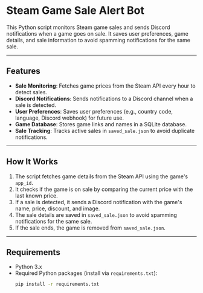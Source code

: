 # Steam Game Sale Alert Bot

This Python script monitors Steam game sales and sends Discord notifications when a game goes on sale. It saves user preferences, game details, and sale information to avoid spamming notifications for the same sale.

---

## **Features**
- **Sale Monitoring**: Fetches game prices from the Steam API every hour to detect sales.
- **Discord Notifications**: Sends notifications to a Discord channel when a sale is detected.
- **User Preferences**: Saves user preferences (e.g., country code, language, Discord webhook) for future use.
- **Game Database**: Stores game links and names in a SQLite database.
- **Sale Tracking**: Tracks active sales in `saved_sale.json` to avoid duplicate notifications.

---

## **How It Works**
1. The script fetches game details from the Steam API using the game's `app_id`.
2. It checks if the game is on sale by comparing the current price with the last known price.
3. If a sale is detected, it sends a Discord notification with the game's name, price, discount, and image.
4. The sale details are saved in `saved_sale.json` to avoid spamming notifications for the same sale.
5. If the sale ends, the game is removed from `saved_sale.json`.

---

## **Requirements**
- Python 3.x
- Required Python packages (install via `requirements.txt`):
  ```bash
  pip install -r requirements.txt
